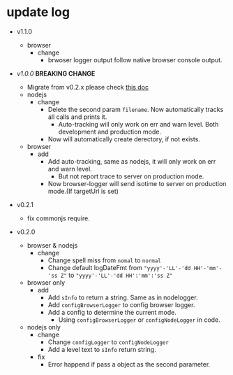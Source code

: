 # update log

- v1.1.0
  - browser
    - change
      - brwoser logger output follow native browser console output.

- *v1.0.0* **BREAKING CHANGE**
  - Migrate from v0.2.x please check [this doc](../nodelogger/migrate.md#migrate-to-v10x-from-v02x)
  - nodejs
    - change
      - Delete the second param `filename`. Now automatically tracks all calls and prints it.
        - Auto-tracking will only work on err and warn level. Both development and production mode.
      - Now will automatically create derectory, if not exists.
  - browser
    - add
      - Add auto-tracking, same as nodejs, it will only work on err and warn level.
        - But not report trace to server on production mode.
      - Now browser-logger will send isotime to server on production mode.(If targetUrl is set)

- v0.2.1
  - fix commonjs require.

- v0.2.0
  - browser & nodejs
    - change
      - Change spell miss from `nomal` to `normal`
      - Change default logDateFmt from `"yyyy'-'LL'-'dd HH'-'mm'-'ss Z"` to `"yyyy'-'LL'-'dd HH':'mm':'ss Z"`
  - browser only
    - add
      - Add `sInfo` to return a string. Same as in nodelogger.
      - Add `configBrowserLogger` to config browser logger.
      - Add a config to determine the current mode.
        - Using `configBrowserLogger` or `configNodeLogger` in code.
  - nodejs only
    - change
      - Change `configLogger` to `configNodeLogger`
      - Add a level text to `sInfo` return string.
    - fix
      - Error happend if pass a object as the second parameter.
